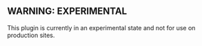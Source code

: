 ## WARNING: EXPERIMENTAL

This plugin is currently in an experimental state and not for use on production sites.

<!--

## discourse-topic-chat

This plugin allows moderators to turn any topic into a chatroom. Users can chat back and forth in a side conversation, following the topic as it advances. Historical chat messages are displayed in a dropdown below each post.

### Getting started

Enable the `topic_chat_enabled` site setting, and use the 'Enable Chat' option in the topic wrench menu.

[image: enable chat]

For more information, read [the meta.discourse.org topic].

-->
